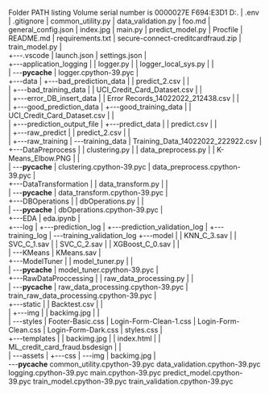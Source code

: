 Folder PATH listing
Volume serial number is 0000027E F694:E3D1
D:.
|   .env
|   .gitignore
|   common_utility.py
|   data_validation.py
|   foo.md
|   general_config.json
|   index.jpg
|   main.py
|   predict_model.py
|   Procfile
|   README.md
|   requirements.txt
|   secure-connect-creditcardfraud.zip
|   train_model.py
|   
+---.vscode
|       launch.json
|       settings.json
|       
+---application_logging
|   |   logger.py
|   |   logger_local_sys.py
|   |   
|   \---__pycache__
|           logger.cpython-39.pyc
|           
+---data
|   +---bad_prediction_data
|   |       predict_2.csv
|   |       
|   +---bad_training_data
|   |       UCI_Credit_Card_Dataset.csv
|   |       
|   +---error_DB_insert_data
|   |       Error Records_14022022_212438.csv
|   |       
|   +---good_prediction_data
|   +---good_training_data
|   |       UCI_Credit_Card_Dataset.csv
|   |       
|   +---prediction_output_file
|   +---predict_data
|   |       predict.csv
|   |       
|   +---raw_predict
|   |       predict_2.csv
|   |       
|   +---raw_training
|   \---training_data
|           Training_Data_14022022_222922.csv
|           
+---DataPreprocess
|   |   clustering.py
|   |   data_preprocess.py
|   |   K-Means_Elbow.PNG
|   |   
|   \---__pycache__
|           clustering.cpython-39.pyc
|           data_preprocess.cpython-39.pyc
|           
+---DataTransformation
|   |   data_transform.py
|   |   
|   \---__pycache__
|           data_transform.cpython-39.pyc
|           
+---DBOperations
|   |   dbOperations.py
|   |   
|   \---__pycache__
|           dbOperations.cpython-39.pyc
|           
+---EDA
|       eda.ipynb
|       
+---log
|   +---prediction_log
|   +---prediction_validation_log
|   +---training_log
|   \---training_validation_log
+---model
|   |   KNN_C_3.sav
|   |   SVC_C_1.sav
|   |   SVC_C_2.sav
|   |   XGBoost_C_0.sav
|   |   
|   \---KMeans
|           KMeans.sav
|           
+---ModelTuner
|   |   model_tuner.py
|   |   
|   \---__pycache__
|           model_tuner.cpython-39.pyc
|           
+---RawDataProccessing
|   |   raw_data_processing.py
|   |   
|   \---__pycache__
|           raw_data_processing.cpython-39.pyc
|           train_raw_data_processing.cpython-39.pyc
|           
+---static
|   |   Backtest.csv
|   |   
|   +---img
|   |       backimg.jpg
|   |       
|   \---styles
|           Footer-Basic.css
|           Login-Form-Clean-1.css
|           Login-Form-Clean.css
|           Login-Form-Dark.css
|           styles.css
|           
+---templates
|   |   backimg.jpg
|   |   index.html
|   |   ML_credit_card_fraud.bsdesign
|   |   
|   \---assets
|       +---css
|       \---img
|               backimg.jpg
|               
\---__pycache__
        common_utility.cpython-39.pyc
        data_validation.cpython-39.pyc
        logging.cpython-39.pyc
        main.cpython-39.pyc
        predict_model.cpython-39.pyc
        train_model.cpython-39.pyc
        train_validation.cpython-39.pyc
        

